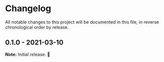 
# Changelog

All notable changes to this project will be documented in this file, in reverse chronological order by release.

## 0.1.0 - 2021-03-10

**Note:** Initial release. :rocket:
